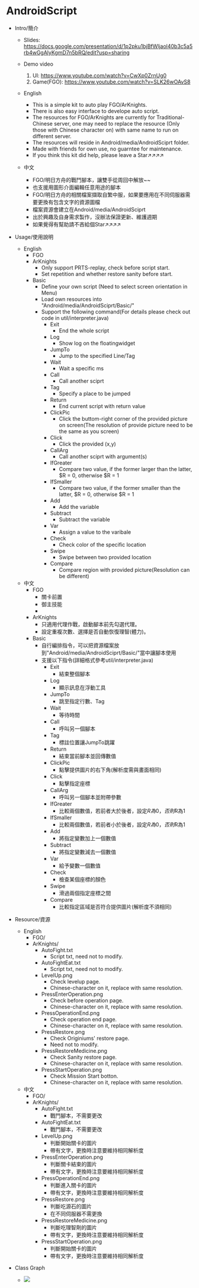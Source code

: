 # AndroidScript
- Intro/簡介
  - Slides: https://docs.google.com/presentation/d/1p2pku1bjBfWljaol40b3c5a5rb4wGgAlyKgmD7n5bRQ/edit?usp=sharing
 
  - Demo video
  	1. UI: https://www.youtube.com/watch?v=CwXp0ZrnUg0
  	2. Game(FGO): https://www.youtube.com/watch?v=SLK26wOAvS8  

  - English
    - This is a simple kit to auto play FGO/ArKnights.
    - There is also easy interface to develope auto script.
    - The resources for FGO/ArKnights are currently for Traditional-Chinese server, one may need to replace the resource (Only those with Chinese character on) with same name to run on different server.
    - The resources will reside in Android/media/AndroidSciprt folder.
    - Made with friends for own use, no guarntee for maintenance.
    - If you think this kit did help, please leave a Star↗↗↗↗

  - 中文
    - FGO/明日方舟的戰鬥腳本，讓雙手從周回中解放~~
    - 也支援用圖形介面編輯任意用途的腳本
    - FGO/明日方舟的相關檔案擷取自繁中服，如果要應用在不同伺服器需要更換有包含文字的資源圖檔
    - 檔案資源會建立在Android/media/AndroidSciprt
    - 出於興趣及自身需求製作，沒辦法保證更新、維護週期
    - 如果覺得有幫助請不吝給個Star↗↗↗↗

- Usage/使用說明
	- English
		- FGO
		- ArKnights
			- Only support PRTS-replay, check before script start.
			- Set repetition and whether restore sanity before start.
		- Basic
			- Define your own script (Need to select screen orientation in Menu)
			- Load own resources into "Android/media/AndroidSciprt/Basic/"
			- Support the following command(For details please check out code in util/interpreter.java)
				- Exit
					- End the whole script
				- Log
					- Show log on the floatingwidget
				- JumpTo
					- Jump to the specified Line/Tag
				- Wait
					- Wait a specific ms
				- Call
					- Call another sciprt
				- Tag
					- Specify a place to be jumped 
				- Return
					- End current script with return value
				- ClickPic
					- Click the buttom-right corner of the provided picture on screen(The resolution of provide picture need to be the same as you screen)
				- Click
					- Click the provided (x,y)
				- CallArg
					- Call another sciprt with argument(s)
				- IfGreater
					- Compare two value, if the former larger than the latter, $R = 0, otherwise $R = 1
				- IfSmaller
					- Compare two value, if the former smaller than the latter, $R = 0, otherwise $R = 1
				- Add
					- Add the variable 
				- Subtract
					- Subtract the variable 
				- Var
					- Assign a value to the varibale
				- Check
					- Check color of the specific location
				- Swipe
					- Swipe between two provided location
				- Compare
					- Compare region with provided picture(Resolution can be different)
	- 中文
		- FGO
		    - 關卡前置
		    - 御主技能
		    - 
		- ArKnights
			- 只適用代理作戰，啟動腳本前先勾選代理。
			- 設定重複次數、選擇是否自動恢復理智(體力)。
		- Basic
			- 自行編排指令，可以把資源檔案放到"Android/media/AndroidSciprt/Basic/"當中讓腳本使用
			- 支援以下指令(詳細格式參考util/interpreter.java)
				- Exit
					- 結束整個腳本
				- Log
					- 顯示訊息在浮動工具
				- JumpTo
					- 跳至指定行數、Tag
				- Wait
					- 等待時間
				- Call
					- 呼叫另一個腳本
				- Tag
					- 標註位置讓JumpTo跳躍
				- Return
					- 結束當前腳本並回傳數值
				- ClickPic
					- 點擊提供圖片的右下角(解析度需與畫面相同)
				- Click
					- 點擊指定座標
				- CallArg
					- 呼叫另一個腳本並附帶參數
				- IfGreater
					- 比較兩個數值，若前者大於後者，設定$R為0，否則$R為1
				- IfSmaller
					- 比較兩個數值，若前者小於後者，設定$R為0，否則$R為1
				- Add
					- 將指定變數加上一個數值
				- Subtract
					- 將指定變數減去一個數值
				- Var
					- 給予變數一個數值
				- Check
					- 檢查某個座標的顏色
				- Swipe
					- 滑過兩個指定座標之間
				- Compare
					- 比較指定區域是否符合提供圖片(解析度不須相同)
    
- Resource/資源
	- English
		- FGO/
		- ArKnights/
			- AutoFight.txt
				- Script txt, need not to modify.
			- AutoFightEat.txt
				- Script txt, need not to modify.
			- LevelUp.png
				- Check levelup page.
				- Chinese-character on it, replace with same resolution.
			- PressEnterOperation.png
				- Check before operation page.
				- Chinese-character on it, replace with same resolution.
			- PressOperationEnd.png
				- Check operation end page.
				- Chinese-character on it, replace with same resolution.
			- PressRestore.png
				- Check Originiums' restore page.
				- Need not to modify.
			- PressRestoreMedicine.png
				- Check Sanity restore page.
				- Chinese-character on it, replace with same resolution.
			- PressStartOperation.png
				- Check Mission Start botton. 
				- Chinese-character on it, replace with same resolution.
	- 中文
		- FGO/
		- ArKnights/
			- AutoFight.txt
				- 戰鬥腳本，不需要更改
			- AutoFightEat.txt
				- 戰鬥腳本，不需要更改
			- LevelUp.png
				- 判斷開始關卡的圖片
				- 帶有文字，更換時注意要維持相同解析度
			- PressEnterOperation.png
				- 判斷關卡結束的圖片
				- 帶有文字，更換時注意要維持相同解析度
			- PressOperationEnd.png
				- 判斷進入關卡的圖片
				- 帶有文字，更換時注意要維持相同解析度
			- PressRestore.png
				- 判斷吃源石的圖片
				- 在不同伺服器不需更換
			- PressRestoreMedicine.png
				- 判斷吃理智劑的圖片
				- 帶有文字，更換時注意要維持相同解析度
			- PressStartOperation.png
				- 判斷開始關卡的圖片
				- 帶有文字，更換時注意要維持相同解析度

- Class Graph
	- ![](https://i.imgur.com/SauAxNZ.png)
